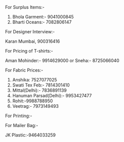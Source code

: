 For Surplus Items:- 

1. Bhola Garment:- 9041000845
2. Bharti Oceans:- 7082806147

For Designer Interview:-

Karan Mumbai, 900316416


For Pricing of T-shirts:-

Aman Mohinder:- 9914629000
or
Sneha:- 8725066040

For Fabric Prices:-

1. Anshika: 7527077025
2. Swati Tex Feb:- 7814301410
3. Mittal(Delhi):- 7836891139
4. Hanuman Parsad(Delhi):- 9953427477
5. Rohit:-9988788950
6. Veetrag:- 7973149493


For Printing:-




For Mailer Bag:-

JK Plastic:-9464033259

